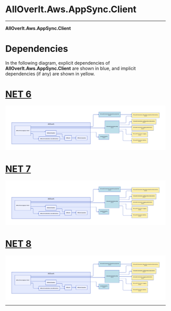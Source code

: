 # AllOverIt.Aws.AppSync.Client
---
**AllOverIt.Aws.AppSync.Client**

# Dependencies
In the following diagram, explicit dependencies of **AllOverIt.Aws.AppSync.Client** are shown in blue, and implicit dependencies (if any) are shown in yellow.

# [NET 6](#tab/net6)

<img src="../../images/dependencies/net6.0/alloverit-aws-appSync-client.png" width="900"/>

# [NET 7](#tab/net7)

<img src="../../images/dependencies/net7.0/alloverit-aws-appSync-client.png" width="900"/>

# [NET 8](#tab/net8)

<img src="../../images/dependencies/net8.0/alloverit-aws-appSync-client.png" width="900"/>

---
